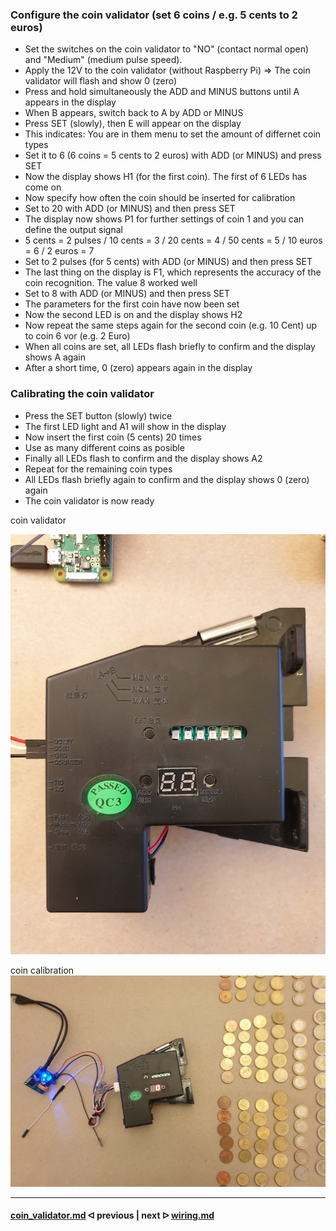 ### Configure the coin validator (set 6 coins / e.g. 5 cents to 2 euros)

- Set the switches on the coin validator to "NO" (contact normal open) and "Medium" (medium pulse speed).
- Apply the 12V to the coin validator (without Raspberry Pi) => The coin validator will flash and show 0 (zero)
- Press and hold simultaneously the ADD and MINUS buttons until A appears in the display
- When B appears, switch back to A by ADD or MINUS
- Press SET (slowly), then E will appear on the display
- This indicates: You are in them menu to set the amount of differnet coin types 
- Set it to 6 (6 coins = 5 cents to 2 euros) with ADD (or MINUS) and press SET
- Now the display shows H1 (for the first coin). The first of 6 LEDs has come on
- Now specify how often the coin should be inserted for calibration
- Set to 20 with ADD (or MINUS) and then press SET
- The display now shows P1 for further settings of coin 1 and you can define the output signal
- 5 cents = 2 pulses / 10 cents = 3 / 20 cents = 4 / 50 cents = 5 / 10 euros = 6 / 2 euros = 7
- Set to 2 pulses (for 5 cents) with ADD (or MINUS) and then press SET
- The last thing on the display is F1, which represents the accuracy of the coin recognition. The value 8 worked well
- Set to 8 with ADD (or MINUS) and then press SET
- The parameters for the first coin have now been set 
- Now the second LED is on and the display shows H2
- Now repeat the same steps again for the second coin (e.g. 10 Cent) up to coin 6 vor (e.g. 2 Euro)
- When all coins are set, all LEDs flash briefly to confirm and the display shows A again
- After a short time, 0 (zero) appears again in the display

### Calibrating the coin validator

- Press the SET button (slowly) twice
- The first LED light and A1 will show in the display
- Now insert the first coin (5 cents) 20 times
- Use as many different coins as posible
- Finally all LEDs flash to confirm and the display shows A2
- Repeat for the remaining coin types
- All LEDs flash briefly again to confirm and the display shows 0 (zero) again
- The coin validator is now ready

coin validator

<img src="../pictures/coin_validator_closeup.jpg" width="600">

coin calibration
![coin calibration](../pictures/coin_validator_calibration.jpg)

---

#### [coin_validator.md](/docs/guide/coin_validator.md)  ᐊ  previous | next  ᐅ  [wiring.md](/docs/guide/wiring.md)


